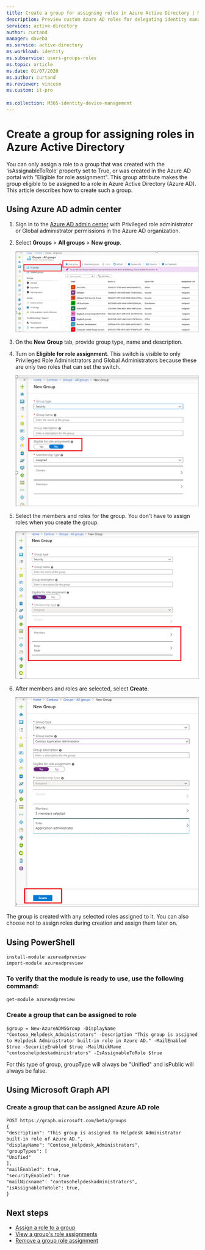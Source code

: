 ```yaml
---
title: Create a group for assigning roles in Azure Active Directory | Microsoft Docs
description: Preview custom Azure AD roles for delegating identity management. Manage Azure roles in the Azure portal, PowerShell, or Graph API.
services: active-directory
author: curtand
manager: daveba
ms.service: active-directory
ms.workload: identity
ms.subservice: users-groups-roles
ms.topic: article
ms.date: 01/07/2020
ms.author: curtand
ms.reviewer: vincesm
ms.custom: it-pro

ms.collection: M365-identity-device-management
---
```


# Create a group for assigning roles in Azure Active Directory

You can only assign a role to a group that was created with the ‘isAssignableToRole’ property set to True, or was created in the Azure AD portal with "Eligible for role assignment". This group attribute makes the group eligible to be assigned to a role in Azure Active Directory (Azure AD). This article describes how to create such a group.

## Using Azure AD admin center

1. Sign in to the [Azure AD admin center](https://portal.azure.com/#blade/Microsoft_AAD_IAM/ActiveDirectoryMenuBlade/Overview) with Privileged role administrator or Global administrator permissions in the Azure AD organization.
1. Select **Groups** > **All groups** > **New group**.

   ![Open Azure Active Directory and create a new group](./media/roles-groups-create-eligible/new-group.png)

1. On the **New Group** tab, provide group type, name and description.
1. Turn on **Eligible for role assignment**. This switch is visible to only Privileged Role Administrators and Global Administrators because these are only two roles that can set the switch.

   ![Make the new group eligible for role assignment](./media/roles-groups-create-eligible/eligible-switch.png)

1. Select the members and roles for the group. You don't have to assign roles when you create the group.

   ![Add members at the role-eligible group and assign roles](./media/roles-groups-create-eligible/specify-members.png)

1. After members and roles are selected, select **Create**.

   ![The Create button is at the bottom of the page](./media/roles-groups-create-eligible/create-button.png)

The group is created with any selected roles assigned to it. You can also choose not to assign roles during creation and assign them later on.

## Using PowerShell

    install-module azureadpreview
    import-module azureadpreview

### To verify that the module is ready to use, use the following command:

    get-module azureadpreview

### Create a group that can be assigned to role

    $group = New-AzureADMSGroup -DisplayName "Contoso_Helpdesk_Administrators" -Description "This group is assigned to Helpdesk Administrator built-in role in Azure AD." -MailEnabled $true -SecurityEnabled $true -MailNickName "contosohelpdeskadministrators" -IsAssignableToRole $true

For this type of group, groupType will always be "Unified" and isPublic will always be false.

## Using Microsoft Graph API

### Create a group that can be assigned Azure AD role

    POST https://graph.microsoft.com/beta/groups
    {
    "description": "This group is assigned to Helpdesk Administrator built-in role of Azure AD.",
    "displayName": "Contoso_Helpdesk_Administrators",
    "groupTypes": [
    "Unified"
    ],
    "mailEnabled": true,
    "securityEnabled": true
    "mailNickname": "contosohelpdeskadministrators",
    "isAssignableToRole": true,
    }

## Next steps

- [Assign a role to a group](roles-groups-assign-role.md)
- [View a group's role assignments](roles-groups-view-assignments.md)
- [Remove a group role assignment](roles-groups-remove-assignment.md)

